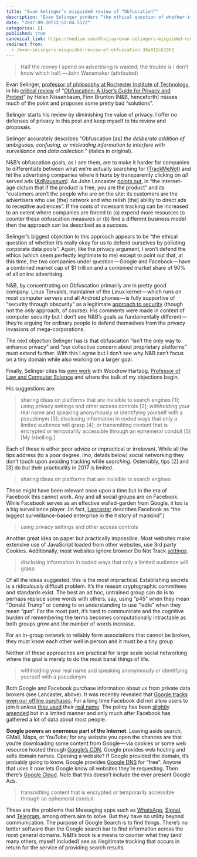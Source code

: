 ```yaml
---
title: "Evan Selinger’s misguided review of “Obfuscation”"
description: "Evan Selinger ponders “the ethical question of whether it’s really okay for us to defend ourselves by polluting corporations data pools”."
date: "2017-09-20T12:52:04.517Z"
categories: []
published: true
canonical_link: https://medium.com/@lvijay/evan-selingers-misguided-review-of-obfuscation-38a812cb1952
redirect_from:
  - /evan-selingers-misguided-review-of-obfuscation-38a812cb1952
---
```


> Half the money I spend on advertising is wasted; the trouble is I don’t know which half. — John Wanamaker (attributed)

Evan Selinger, [professor of philosophy at Rochester Institute of Technology](https://lareviewofbooks.org/contributor/evan-selinger), in his [critical review](https://lareviewofbooks.org/article/internet-privacy-stepping-up-our-self-defense-game/) of “[Obfuscation: A User’s Guide for Privacy and Protest](https://mitpress.mit.edu/books/obfuscation)” by Helen Nissenbaum, Finn Brunton (N&B, henceforth) misses much of the point and proposes some pretty bad “solutions”.

Selinger starts his review by diminishing the value of privacy. I offer no defenses of privacy in this post and keep myself to his review and proposals.

Selinger accurately describes “Obfuscation \[as\] _the deliberate addition of ambiguous, confusing, or misleading information to interfere with surveillance and data collection_.” (italics in original).

N&B’s obfuscation goals, as I see them, are to make it harder for companies to differentiate between what we’re actually searching for ([TrackMeNot](https://cs.nyu.edu/trackmenot/)) and hit the advertising companies where it hurts by transparently clicking on _all_ served ads ([AdNauseum](https://dhowe.github.io/AdNauseam/)). As John Lancaster [points out](https://www.lrb.co.uk/v39/n16/john-lanchester/you-are-the-product), in “the internet-age dictum that if the product is free, you are the product” and its “customers aren’t the people who are on the site: its customers are the advertisers who use \[the\] network and who relish \[the\] ability to direct ads to receptive audiences”. If the costs of incessant tracking can be increased to an extent where companies are forced to (a) expend more resources to counter these obfuscation measures or (b) find a different business model then the approach can be described as a success.

Selinger’s biggest objection to this approach appears to be “the ethical question of whether it’s really okay for us to defend ourselves by polluting corporate data pools”. Again, like the privacy argument, I won’t defend the ethics (which seem perfectly legitimate to me) except to point out that, at this time, the two companies under question — Google and Facebook — have a combined market cap of $1 trillion and a combined market share of 90% of all online advertising.

N&B, by concentrating on Obfuscation primarily are in pretty good company. Linus Torvalds, maintainer of the Linux kernel — which runs on most computer servers and all Android phones — is fully supportive of “security through obscurity” as a legitimate [approach to security](https://marc.info/?l=linux-kernel&m=110559199830771&w=2) (though not the _only_ approach, of course). His comments were made in context of computer security but I don’t see N&B’s goals as fundamentally different — they’re arguing for ordinary people to defend themselves from the privacy invasions of mega-corporations.

The next objection Selinger has is that obfuscation “isn’t the only way to enhance privacy” and “our collective concern about proprietary platforms” must extend further. With this I agree but I don’t see why N&B can’t focus on a tiny domain while also working on a larger goal.

Finally, Selinger cites his [own work](https://papers.ssrn.com/sol3/papers.cfm?abstract_id=2439866) with Woodrow Hartzog, [Professor of Law and Computer Science](http://https//www.northeastern.edu/law/faculty/directory/hartzog.html) and where the bulk of my objections begin.

His suggestions are:

> sharing ideas on platforms that are invisible to search engines \[1\]; using privacy settings and other access controls \[2\]; withholding your real name and speaking anonymously or identifying yourself with a pseudonym \[3\]; disclosing information in coded ways that only a limited audience will grasp \[4\]; or transmitting content that is encrypted or temporarily accessible through an ephemeral conduit \[5\] \[My labelling.\]

Each of these is either poor advice or impractical or irrelevant. While all the tips address (to a poor degree, imo, details below) social networking they don’t touch upon avoiding tracking while _searching_. Ostensibly, tips \[2\] and \[3\] do but their practicality in 2017 is limited.

> sharing ideas on platforms that are invisible to search engines

These might have been relevant once upon a time but in the era of Facebook this cannot work. Any and all social groups are on Facebook. While Facebook serves as an effective walled-garden from Google, it too is a big surveillance player. (In fact, [Lancaster](https://www.lrb.co.uk/v39/n16/john-lanchester/you-are-the-product) describes Facebook as “the biggest surveillance-based enterprise in the history of mankind”.)

> using privacy settings and other access controls

Another great idea on paper but practically impossible. Most websites make extensive use of JavaScript loaded from other websites, use 3rd party Cookies. Additionally, most websites ignore browser Do Not Track [settings](https://en.wikipedia.org/wiki/Do_Not_Track#Effectiveness).

> disclosing information in coded ways that only a limited audience will grasp

Of all the ideas suggested, this is the most impractical. Establishing secrets is a ridiculously difficult problem. It’s the reason cryptographic committees and standards exist. The best an ad hoc, untrained group can do is to perhaps replace some words with others, say, using “p45” when they mean “Donald Trump” or coming to an understanding to use “ladle” when they mean “gun”. For the most part, it’s hard to communicate and the cognitive burden of remembering the terms becomes computationally intractable as both groups grow and the number of words increase.

For an in-group network to reliably form associations that cannot be broken, they must know each other well in person and it must be a tiny group.

Neither of these approaches are practical for large scale social networking where the goal is merely to do the most banal things of life.

> withholding your real name and speaking anonymously or identifying yourself with a pseudonym

Both Google and Facebook purchase information about us from private data brokers (see Lancaster, above). It was recently revealed that [Google tracks even our offline purchases](http://www.slate.com/blogs/future_tense/2017/08/01/google_tracks_people_offline_to_see_if_online_ads_work.html). For a long time Facebook did not allow users to join it unless [they used](https://www.wired.com/2015/06/facebook-real-name-policy-problems/) their [real name](https://www.theguardian.com/us-news/2015/dec/15/facebook-change-controversial-real-name-policy). The policy has been [slightly amended](https://www.facebook.com/help/112146705538576) but in a limited manner and only much after Facebook has gathered a lot of data about most people.

**Google powers an enormous part of the Internet**. Leaving aside search, GMail, Maps, or YouTube; for any website you open the chances are that you’re downloading some content from Google — via cookies or some web resource hosted through [Google’s CDN](https://cloud.google.com/cdn/). Google provides web hosting and sells domain names. Opening a website? If Google provided the domain, it’s probably going to know. Google provides [Google DNS](https://dns.google.com/) for “free”. Anyone that uses it now lets Google know all websites they’re requesting. Then there’s [Google Cloud](https://cloud.google.com/). Note that this doesn’t include the ever present Google Ads.

> transmitting content that is encrypted or temporarily accessible through an ephemeral conduit

These are the problems that Messaging apps such as [WhatsApp](https://whatsapp.com/), [Signal](https://signal.org/), and [Telegram](https://telegram.org/), among others aim to solve. But they have no utility beyond communication. The purpose of Google Search is to find things. There’s no better software than the Google search bar to find information across the most general domains. N&B’s book is a means to counter what they (and many others, myself included) see as illegitimate tracking that occurs in return for the service of providing search results.
